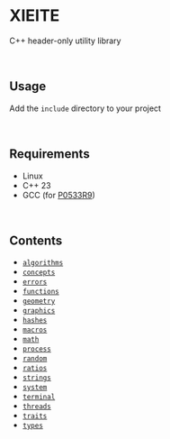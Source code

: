 # XIEITE
C++ header-only utility library

<br/>

## Usage
Add the `include` directory to your project

<br/>

## Requirements
- Linux
- C++ 23
- GCC (for [P0533R9](https://wg21.link/P0533R9))

<br/>

## Contents
- [`algorithms`](./docs/algorithms.md)
- [`concepts`](./docs/concepts.md)
- [`errors`](./docs/errors.md)
- [`functions`](./docs/functions.md)
- [`geometry`](./docs/geometry.md)
- [`graphics`](./docs/graphics.md)
- [`hashes`](./docs/hashes.md)
- [`macros`](./docs/macros.md)
- [`math`](./docs/math.md)
- [`process`](./docs/process.md)
- [`random`](./docs/random.md)
- [`ratios`](./docs/ratios.md)
- [`strings`](./docs/strings.md)
- [`system`](./docs/system.md)
- [`terminal`](./docs/terminal.md)
- [`threads`](./docs/threads.md)
- [`traits`](./docs/traits.md)
- [`types`](./docs/types.md)
